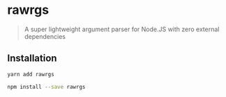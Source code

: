 # rawrgs

> A super lightweight argument parser for Node.JS with zero external dependencies

## Installation

```bash
yarn add rawrgs
```

```bash
npm install --save rawrgs
```